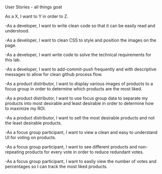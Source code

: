 User Stories - all things goat

As a X, I want to Y in order to Z.

-As a developer, I want to write clean code so that it can be easily read and understood. 

-As a developer, I want to clean CSS to style and position the images on the page. 

-As a developer, I want write code to solve the technical requirements for this lab.

-As a developer, I want to add-commit-push frequently and with descriptive messages to allow for clean github process flow. 

-As a product distributor, I want to display various images of products to a focus group in order to determine which products are the most liked. 

-As a product distributor, I want to use focus group data to separate my products into most desirable and least desirable in order to determine how to maximize my ROI. 

-As a product distributor, I want to sell the most desirable products and not the least desirable products.

-As a focus group participant, I want to view a clean and easy to understand UI for voting on products. 

-As a focus group participant, I want to see different products and non-repeating products for every vote in order to reduce redundant votes. 

-As a focus group participant, I want to easliy view the number of votes and percentages so I can track the most liked products. 

